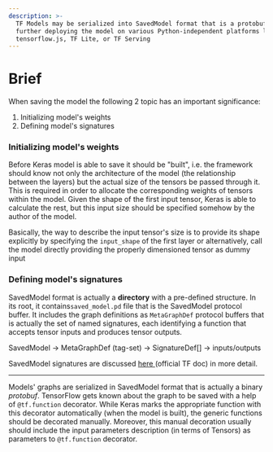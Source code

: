 ```yaml
---
description: >-
  TF Models may be serialized into SavedModel format that is a protobuf used for
  further deploying the model on various Python-independent platforms like
  tensorflow.js, TF Lite, or TF Serving
---
```


# Brief

When saving the model the following 2 topic has an important significance:

1. Initializing model's weights
2. Defining model's signatures

### Initializing model's weights

Before Keras model is able to save it should be "built", i.e. the framework should know not only the architecture of the model \(the relationship between the layers\) but the actual size of the tensors be passed through it. This is required in order to allocate the corresponding weights of tensors within the model. Given the shape of the first input tensor, Keras is able to calculate the rest, but this input size should be specified somehow by the author of the model.

Basically, the way to describe the input tensor's size is to provide its shape explicitly by specifying the `input_shape` of the first layer or alternatively, call the model directly providing the properly dimensioned tensor as dummy input

### Defining model's signatures

SavedModel format is actually a **directory** with a pre-defined structure. In its root, it contains`saved_model.pd` file that is the SavedModel protocol buffer. It includes the graph definitions as `MetaGraphDef` protocol buffers that is actually the set of named signatures, each identifying a function that accepts tensor inputs and produces tensor outputs.

SavedModel -&gt; MetaGraphDef \(tag-set\) -&gt; SignatureDef\[\] -&gt; inputs/outputs

SavedModel signatures are discussed [here ](https://www.tensorflow.org/guide/saved_model)\(official TF doc\) in more detail.

----

Models' graphs are serialized in SavedModel format that is actually a binary _protobuf_. TensorFlow gets known about the graph to be saved with a help of `@tf.function` decorator. While Keras marks the appropriate function with this decorator automatically \(when the model is built\), the generic functions should be decorated manually. Moreover, this manual decoration usually should include the input parameters description \(in terms of Tensors\) as parameters to `@tf.function` decorator. 







